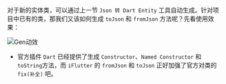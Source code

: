 对于新的实体类，可以通过上一节 `Json 转 Dart Entity` 工具自动生成。针对项目中已有的类，那我们又该如何生成 `toJson` 和 `fromJson` 方法呢？先看使用效果：

![Gen动效](https://iflutter.toolu.cn/configs/generate_to_from_json.gif)

- 官方插件 `Dart` 已经提供了生成 `Constructor`、`Named Constructor` 和 `toString`方法，而 `iFlutter` 的 `fromJson` 和 `toJson` 正好加强了官方对类的 `fix(补全)` 吧。
